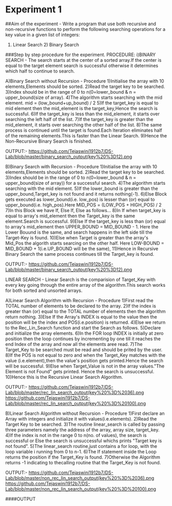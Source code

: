 # Experiment 1
##Aim of the experiment - Write a program that use both recursive and non-recursive functions to perform the following searching operations for a key value in a given list of integers:
1) Linear Search  2) Binary Search

###Step by step procedure for the experiment.
PROCEDURE:
i)BINARY SEARCH - The search starts at the center of a sorted array.If the center is equal to the target element search is successful otherwise it determines which half to continue to search. 

A)Binary Search without Recursion - Procedure
1)Initialise the array with 10 elements,Elements should be sorted.
2)Read the target key to be searched.
3)Index should be in the range of 0 to n(0=lower_bound & n = upper_bound(size of array).
4)The algorithm starts searching with the mid element.
mid = (low_bound+up_bound) / 2
5)If the target_key is equal to mid element then the mid_element is the target_key,Hence the search is successful.
6)If the target_key is less than the mid_element, it starts over searching the left half of the list.
7)If the target_key is greater than the mid_element, it starts over searching the other half of the list.
8)The same process is continued until the target is found.Each Iteration eliminates half of the remaining elements.This is faster than the Linear Search.
9)Hence the Non-Recursive Binary Search is finished.

OUTPUT:-
https://github.com/Tejaswini1912b7/DS-Lab/blob/master/binary_search_output(key%20%3D12).png

B)Binary Search with Recursion - Procedure
1)Initialise the array with 10 elements,Elements should be sorted.
2)Read the target key to be searched.
3)Index should be in the range of 0 to n(0=lower_bound & n = upper_bound(size of array)) for a successful search.
4)The algorithm starts searching with the mid element.
5)If the lower_bound is greater than the upper_bound,Target_key is not found and it returns nothing(-1).
6)Else Block gets executed as lower_bound(i.e. low_pos) is lesser than (or) equal to upper_bound(i.e. high_pos).Here MID_POS = (LOW_POS + HIGH_POS) / 2
7)In this Block we have If, Else If, Else as follows...
8)In If when target_key is equal to array's mid_element then the Target_key is the same element.Search is successful.
9)Else If the target_key is less than (or) equal to array's mid_element then UPPER_BOUND = MID_BOUND - 1. Here the Lower Bouund is the same, and search happens in the left side till the Target-Key is found.
10)Else when Target is greater than the array's Mid_Pos the algorith starts searcing on the other half. Here LOW-BOUND = MID_BOUND + 1(i.e.UP_BOUND will be the same),
11)Hence in Recursive Binary Search the same process continues till the Target_key is found.

OUTPUT:-
https://github.com/Tejaswini1912b7/DS-Lab/blob/master/binary_search_output(key%20%3D12).png

LINEAR SEARCH - Linear Search is the comparision of Target_Key with every key going through the entire array of the algorithm.This search works for both sorted and unsorted arrays.

A)Linear Search Algorithm with Recursion - Procedure
1)First read the TOTAL number of elements to be declared to the array.
2)If the index is greater than (or) equal to the TOTAL number of elements then the algorithm return nothing.
3)Else If the Array's INDEX is equal to the value then the position will be the index and POS(i.e.position) is returned.
4)Else we return to the Rec_Lin_Search function and start the Search as follows.
5)Declare and initialize the array elements.
6)In the FOR loop INDEX is initially at zero position then the loop continues by incrementing by one till it reaches the end Index of the array and now all the  elements aree read.
7)The Target_Key to be searched must be read and should be prited by the user.
8)If the POS is not equal to zero and when the Target_Key matches with the value (i.e.element),then the value's  position gets printed.Hence the search will be successful.
9)Else when Target_Value is not in the array values."The Element is not Found" gets printed. Hence the search is unsuccessful.
10)Hence this is the Recursive Linear Search Algorithm.

OUTPUT:-
https://github.com/Tejaswini1912b7/DS-Lab/blob/master/rec_lin_search_output(key%20%3D%2036).png
https://github.com/Tejaswini1912b7/DS-Lab/blob/master/rec_lin_search_output(key%20%3D%20100).png

B)Linear Search Algorithm without Recursion - Procedure
1)First declare an Array with integers and initialize it with values(i.e.elements).
2)Read the Target Key to be searched.
3)The routine linear_search is called by passing three parameters namely the address of the array, array size, target_key.
4)If the index is not in the range 0 to n(no. of values), the search is successful or Else the search is unsuccessful whichs prints "Target key is not found".
5)The linear_search routine,just contains a for loop, with the loop variable i running from 0 to n-1.
6)The If statement inside the Loop returns the position if the Target_Key is found.
7)Otherwise the Algorithm returns -1 indicating to thecalling routine that the Target_Key is not found.

OUTPUT:-
https://github.com/Tejaswini1912b7/DS-Lab/blob/master/non_rec_lin_search_output(key%20%3D%2036).png
https://github.com/Tejaswini1912b7/DS-Lab/blob/master/non_rec_lin_search_output(key%20%3D%20100).png



####OUTPUT





